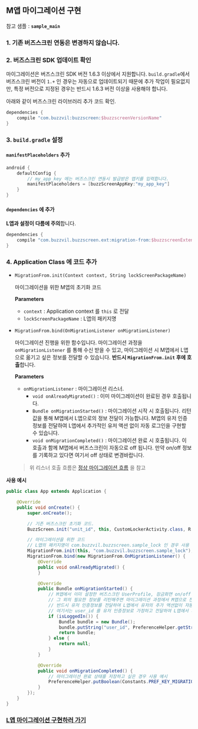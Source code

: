 ## M앱 마이그레이션 구현

참고 샘플 : **`sample_main`**

### 1. 기존 버즈스크린 연동은 변경하지 않습니다.

### 2. 버즈스크린 SDK 업데이트 확인
마이그레이션은 버즈스크린 SDK 버전 1.6.3 이상에서 지원합니다. `build.gradle`에서 버즈스크린 버전이 `1.+` 인 경우는 자동으로 업데이트되기 때문에 추가 작업이 필요없지만, 특정 버전으로 지정된 경우는 반드시 1.6.3 버전 이상을 사용해야 합니다.

아래와 같이 버즈스크린 라이브러리 추가 코드 확인.
```groovy
dependencies {
    compile "com.buzzvil:buzzscreen:$buzzscreenVersionName"
}

```

### 3. `build.gradle` 설정

#### `manifestPlaceholders` 추가

```groovy
android {
    defaultConfig {
        // my_app_key 에는 버즈스크린 연동시 발급받은 앱키를 입력합니다.
        manifestPlaceholders = [buzzScreenAppKey:"my_app_key"]
    }
}
```

#### `dependencies` 에 추가
**L앱과 설정이 다름에 주의**합니다.

```groovy
dependencies {
    compile "com.buzzvil.buzzscreen.ext:migration-from:$buzzscreenExtentionVersionName"
}
```

### 4. Application Class 에 코드 추가
- `MigrationFrom.init(Context context, String lockScreenPackageName)`

    마이그레이션을 위한 M앱의 초기화 코드

    **Parameters**
    - `context` : Application context 를 `this` 로 전달
    - `lockScreenPackageName` : L앱의 패키지명

- `MigrationFrom.bind(OnMigrationListener onMigrationListener)`

    마이그레이션 진행을 위한 함수입니다. 마이그레이션 과정을 `onMigrationListener` 를 통해 수신 받을 수 있고, 마이그레이션 시 M앱에서 L앱으로 옮기고 싶은 정보를 전달할 수 있습니다. **반드시 `MigrationFrom.init` 후에 호출**합니다.

    **Parameters**
    - `onMigrationListener` : 마이그레이션 리스너.
        - `void onAlreadyMigrated()` : 이미 마이그레이션이 완료된 경우 호출됩니다.
        - `Bundle onMigrationStarted()` : 마이그레이션 시작 시 호출됩니다. 리턴 값을 통해 M앱에서 L앱으로의 정보 전달이 가능합니다. M앱의 유저 인증 정보를 전달하여 L앱에서 추가적인 유저 액션 없이 자동 로그인을 구현할 수 있습니다.
        - `void onMigrationCompleted()` : 마이그레이션 완료 시 호출됩니다. 이 호출과 함께 M앱에서 버즈스크린이 자동으로 off 됩니다. 만약 on/off 정보를 기록하고 있다면 여기서 off 상태로 변경바랍니다.

    > 위 리스너 호출 흐름은 [정상 마이그레이션 흐름](FULL-MIGRATION-L.md#정상-마이그레이션-흐름) 을 참고

**사용 예시**

```java
public class App extends Application {

    @Override
    public void onCreate() {
        super.onCreate();

        // 기존 버즈스크린 초기화 코드.
        BuzzScreen.init("unit_id", this, CustomLockerActivity.class, R.drawable.image_on_fail);

        // 마이그레이션을 위한 코드
        // L앱의 패키지명이 com.buzzvil.buzzscreen.sample_lock 인 경우 사용 예시
        MigrationFrom.init(this, "com.buzzvil.buzzscreen.sample_lock");
        MigrationFrom.bind(new MigrationFrom.OnMigrationListener() {
            @Override
            public void onAlreadyMigrated() {
            }

            @Override
            public Bundle onMigrationStarted() {
                // M앱에서 이미 설정한 버즈스크린 UserProfile, 잠금화면 on/off 정보는 자동으로 L앱으로 전달됩니다.
                // 그 외의 필요한 정보를 리턴해주면 마이그레이션 과정에서 M앱으로 전달됩니다.
                // 반드시 유저 인증정보를 전달하여 L앱에서 유저의 추가 액션없이 자동 로그인이 되도록 구현바랍니다.
                // 여기서는 user_id 를 유저 인증정보로 가정하고 전달하여 L앱에서 자동 로그인을 구현하였습니다.
                if (isLoggedIn()) {
                    Bundle bundle = new Bundle();
                    bundle.putString("user_id", PreferenceHelper.getString(Constants.PREF_KEY_USER_ID, ""));
                    return bundle;
                } else {
                    return null;
                }
            }

            @Override
            public void onMigrationCompleted() {
                // 마이그레이션 완료 상태를 저장하고 싶은 경우 사용 예시
                PreferenceHelper.putBoolean(Constants.PREF_KEY_MIGRATION_COMPLETED, true);
            }
        });
    }
}

```

### [L앱 마이그레이션 구현하러 가기](FULL-MIGRATION-L.md)
